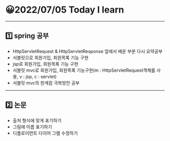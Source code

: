 # 😀2022/07/05 Today I learn
-------------------------
## 1️⃣ spring 공부
  * HttpServletRequest & HttpServletResponse 앞에서 배운 부분 다시 요약공부
  * 서블릿으로 회원가입, 회원목록 기능 구현
  * jsp로 회원가입, 회원목록 기능 구현
  * 서블릿 mvc로 회원가입, 회원목록 기능구현(m : HttpServletRequest객체를 사용, v : jsp, c : servlet)
  * 서블릿 mvc의 한계점 극복방안 공부 
------------------------
## 2️⃣ 논문
 * 출처 형식에 맞게 표기하기
 * 그림에 이름 표기하기
 * 디플로이먼트 다이어 그램 수정하기
